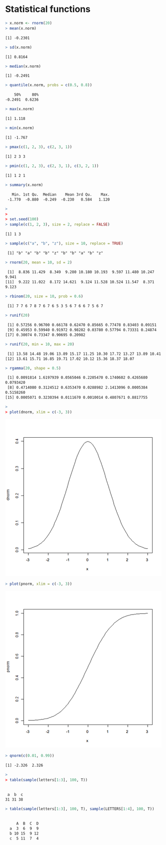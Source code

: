 


# Statistical functions


```r
> x.norm <- rnorm(20)
> mean(x.norm)
```

```
[1] -0.2301
```

```r
> sd(x.norm)
```

```
[1] 0.8164
```

```r
> median(x.norm)
```

```
[1] -0.2491
```

```r
> quantile(x.norm, probs = c(0.5, 0.8))
```

```
    50%     80% 
-0.2491  0.6236 
```

```r
> max(x.norm)
```

```
[1] 1.118
```

```r
> min(x.norm)
```

```
[1] -1.767
```

```r
> pmax(c(1, 2, 3), c(2, 3, 1))
```

```
[1] 2 3 3
```

```r
> pmin(c(1, 2, 3), c(2, 3, 1), c(3, 2, 1))
```

```
[1] 1 2 1
```

```r
> summary(x.norm)
```

```
   Min. 1st Qu.  Median    Mean 3rd Qu.    Max. 
 -1.770  -0.880  -0.249  -0.230   0.584   1.120 
```

```r
> 
> 
> set.seed(100)
> sample(c(1, 2, 3), size = 2, replace = FALSE)
```

```
[1] 1 3
```

```r
> sample(c("a", "b", "z"), size = 10, replace = TRUE)
```

```
 [1] "b" "a" "b" "b" "z" "b" "b" "a" "b" "z"
```

```r
> rnorm(20, mean = 10, sd = 2)
```

```
 [1]  8.836 11.429  8.349  9.280 10.180 10.193  9.597 11.480 10.247  9.941
[11]  9.222 11.022  8.172 14.621  9.124 11.528 10.524 11.547  8.371  9.123
```

```r
> rbinom(20, size = 10, prob = 0.6)
```

```
 [1] 7 7 6 7 8 7 6 7 6 5 3 5 6 7 6 6 7 5 6 7
```

```r
> runif(20)
```

```
 [1] 0.57256 0.96700 0.66178 0.62470 0.85665 0.77478 0.83403 0.09151
 [9] 0.45953 0.59940 0.91972 0.98282 0.03780 0.57794 0.73331 0.24874
[17] 0.30074 0.73347 0.90695 0.20982
```

```r
> runif(20, min = 10, max = 20)
```

```
 [1] 13.58 14.48 19.06 13.89 15.17 11.25 10.30 17.72 13.27 13.89 10.41
[12] 13.61 15.71 16.85 19.71 17.02 10.12 15.36 18.37 18.07
```

```r
> rgamma(20, shape = 0.5)
```

```
 [1] 0.0091814 1.6197939 0.0565046 0.2205470 0.1740602 0.4265680 0.0793420
 [8] 0.4714080 0.3124512 0.6353470 0.0288982 2.1413096 0.0005384 0.5158260
[15] 0.0005071 0.3230394 0.0111670 0.0010014 0.4807671 0.8817755
```

```r
> 
> plot(dnorm, xlim = c(-3, 3))
```

![plot of chunk unnamed-chunk-1](figure/unnamed-chunk-11.png) 

```r
> plot(pnorm, xlim = c(-3, 3))
```

![plot of chunk unnamed-chunk-1](figure/unnamed-chunk-12.png) 

```r
> qnorm(c(0.01, 0.99))
```

```
[1] -2.326  2.326
```

```r
> 
> table(sample(letters[1:3], 100, T))
```

```

 a  b  c 
31 31 38 
```

```r
> table(sample(letters[1:3], 100, T), sample(LETTERS[1:4], 100, T))
```

```
   
     A  B  C  D
  a  3  6  9  9
  b 10 15  9 12
  c  5 11  7  4
```


